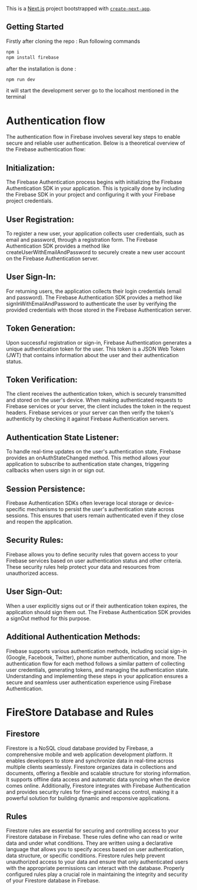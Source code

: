 This is a [Next.js](https://nextjs.org/) project bootstrapped with [`create-next-app`](https://github.com/vercel/next.js/tree/canary/packages/create-next-app).

## Getting Started

Firstly after cloning the repo :
Run following commands

```bash
npm i
npm install firebase

```
after the installation is done :
 ```bash
npm run dev

```
it will start the development server go to the localhost mentioned in the terminal


<h1>Authentication flow</h1>

The authentication flow in Firebase involves several key steps to enable secure and reliable user authentication. Below is a theoretical overview of the Firebase authentication flow:

<h2>Initialization:</h2>

The Firebase Authentication process begins with initializing the Firebase Authentication SDK in your application. This is typically done by including the Firebase SDK in your project and configuring it with your Firebase project credentials.
<h2>User Registration:</h2>

To register a new user, your application collects user credentials, such as email and password, through a registration form.
The Firebase Authentication SDK provides a method like createUserWithEmailAndPassword to securely create a new user account on the Firebase Authentication server.
<h2>User Sign-In:</h2>

For returning users, the application collects their login credentials (email and password).
The Firebase Authentication SDK provides a method like signInWithEmailAndPassword to authenticate the user by verifying the provided credentials with those stored in the Firebase Authentication server.
<h2>Token Generation:</h2>

Upon successful registration or sign-in, Firebase Authentication generates a unique authentication token for the user.
This token is a JSON Web Token (JWT) that contains information about the user and their authentication status.
<h2>Token Verification:</h2>

The client receives the authentication token, which is securely transmitted and stored on the user's device.
When making authenticated requests to Firebase services or your server, the client includes the token in the request headers.
Firebase services or your server can then verify the token's authenticity by checking it against Firebase Authentication servers.
<h2>Authentication State Listener:</h2>

To handle real-time updates on the user's authentication state, Firebase provides an onAuthStateChanged method.
This method allows your application to subscribe to authentication state changes, triggering callbacks when users sign in or sign out.
<h2>Session Persistence:</h2>

Firebase Authentication SDKs often leverage local storage or device-specific mechanisms to persist the user's authentication state across sessions.
This ensures that users remain authenticated even if they close and reopen the application.
<h2>Security Rules:</h2>

Firebase allows you to define security rules that govern access to your Firebase services based on user authentication status and other criteria.
These security rules help protect your data and resources from unauthorized access.
<h2>User Sign-Out:</h2>

When a user explicitly signs out or if their authentication token expires, the application should sign them out.
The Firebase Authentication SDK provides a signOut method for this purpose.
<h2>Additional Authentication Methods:</h2>

Firebase supports various authentication methods, including social sign-in (Google, Facebook, Twitter), phone number authentication, and more.
The authentication flow for each method follows a similar pattern of collecting user credentials, generating tokens, and managing the authentication state.
Understanding and implementing these steps in your application ensures a secure and seamless user authentication experience using Firebase Authentication.



<h1>FireStore Database and  Rules</h1>

<h2>Firestore</h2>

Firestore is a NoSQL cloud database provided by Firebase, a comprehensive mobile and web application development platform. It enables developers to store and synchronize data in real-time across multiple clients seamlessly. Firestore organizes data in collections and documents, offering a flexible and scalable structure for storing information. It supports offline data access and automatic data syncing when the device comes online. Additionally, Firestore integrates with Firebase Authentication and provides security rules for fine-grained access control, making it a powerful solution for building dynamic and responsive applications.

<h2>Rules</h2>
Firestore rules are essential for securing and controlling access to your Firestore database in Firebase. These rules define who can read or write data and under what conditions. They are written using a declarative language that allows you to specify access based on user authentication, data structure, or specific conditions. Firestore rules help prevent unauthorized access to your data and ensure that only authenticated users with the appropriate permissions can interact with the database. Properly configured rules play a crucial role in maintaining the integrity and security of your Firestore database in Firebase.
